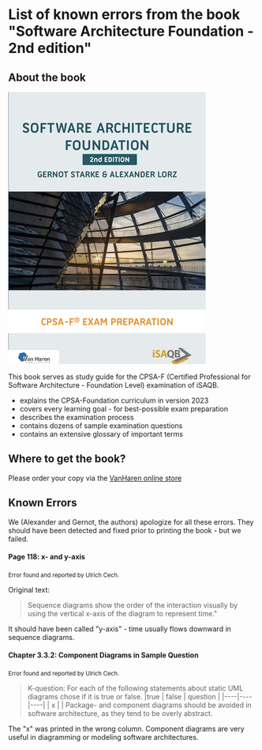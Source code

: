 # List of known errors from the book "Software Architecture Foundation - 2nd edition"


## About the book

![SWA-Foundation Book Cover](SWAF-vanHaren-2nd-edition-400px.png)


This book serves as study guide for the CPSA-F (Certified Professional for Software Architecture - Foundation Level) examination of iSAQB.

* explains the CPSA-Foundation curriculum in version 2023
* covers every learning goal - for best-possible exam preparation
* describes the examination process
* contains dozens of sample examination questions
* contains an extensive glossary of important terms

## Where to get the book?

Please order your copy via the [VanHaren online store](https://www.vanharen.store/standards/enterprise-architecture/software-architecture-foundation-2nd-edition)


## Known Errors

We (Alexander and Gernot, the authors) apologize for all these errors. 
They should have been detected and fixed prior to printing the book - but we failed.

#### Page 118: x- and y-axis
<small>
Error found and reported by Ulrich Cech.
</small>

Original text:

>Sequence diagrams show the order of the interaction visually by using the vertical x-axis of the diagram to represent time."

It should have been called "y-axis" - time usually flows downward in sequence diagrams.


#### Chapter 3.3.2: Component Diagrams in Sample Question
<small>
Error found and reported by Ulrich Cech.
</small>


>K-question: For each of the following statements about static UML diagrams chose if it is true or false.
>|true | false | question |
>|----|----|----|
>| x  |  | Package- and component diagrams should be avoided in software architecture, as they tend to be overly abstract.

The "x" was printed in the wrong column. Component diagrams are very useful in diagramming or modeling software architectures.


